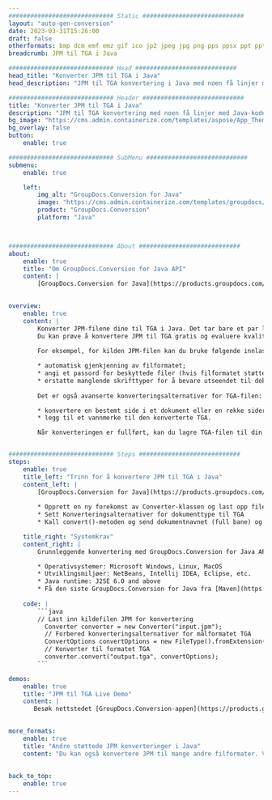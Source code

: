 ```yaml
---
############################# Static ############################
layout: "auto-gen-conversion"
date: 2023-03-31T15:26:00
draft: false
otherformats: bmp dcm emf emz gif ico jp2 jpeg jpg png pps ppsx ppt pptx psb psd svg svgz tga tif tiff webp wmf wmz
breadcrumb: JPM til TGA i Java

############################# Head ############################
head_title: "Konverter JPM til TGA i Java"
head_description: "JPM til TGA konvertering i Java med noen få linjer med kode. Konverter over 160 filformater ved å bruke GroupDocs dokumentkonverterings-API for Java"

############################# Header ############################
title: "Konverter JPM til TGA i Java"
description: "JPM til TGA konvertering med noen få linjer med Java-kode"
bg_image: "https://cms.admin.containerize.com/templates/aspose/App_Themes/V3/images/bg/header1.png"
bg_overlay: false
button:
    enable: true

############################# SubMenu ############################
submenu:
    enable: true

    left:
        img_alt: "GroupDocs.Conversion for Java"
        image: "https://cms.admin.containerize.com/templates/groupdocs/images/product-logos/90x90-noborder/groupdocs-conversion-java.png"
        product: "GroupDocs.Conversion"
        platform: "Java"



############################# About ############################
about:
    enable: true
    title: "Om GroupDocs.Conversion for Java API"
    content: |
        [GroupDocs.Conversion for Java](https://products.groupdocs.com/conversion/java/) er et avansert filformatkonverterings-API for konvertering mellom populære bilde- og dokumentformater som Microsoft Office, OpenDocument, PDF, HTML, e-post, CAD. og mye mer med bare noen få linjer med kode. Den opprinnelige API-en oppdager automatisk formatene til originaldokumentene og tilbyr mange alternativer for å tilpasse de konverterte dokumentene. Sammen med funksjonen til å trekke ut informasjon fra et dokument, støtter den også bufring av konverteringsresultatene til den lokale disken som standard. Imidlertid kan enhver type hurtigbufferlagring støttes ved å implementere de riktige grensesnittene - Amazon S3, Dropbox, Google Drive, Windows Azure, Reddis eller andre.
    

overview:
    enable: true
    content: |
        Konverter JPM-filene dine til TGA i Java. Det tar bare et par linjer med Java-kode på hvilken som helst plattform du ønsker, for eksempel Windows, Linux, macOS.
        Du kan prøve å konvertere JPM til TGA gratis og evaluere kvaliteten på konverteringsresultatene. Sammen med enkle filkonverteringsskript kan du prøve mer sofistikerte alternativer for å laste inn JPM-kildefilen og lagre TGA-utdata. 
        
        For eksempel, for kilden JPM-filen kan du bruke følgende innlastingsalternativer:

        * automatisk gjenkjenning av filformatet;
        * angi et passord for beskyttede filer (hvis filformatet støtter det);
        * erstatte manglende skrifttyper for å bevare utseendet til dokumentet.
        
        Det er også avanserte konverteringsalternativer for TGA-filen:

        * konvertere en bestemt side i et dokument eller en rekke sider;
        * legg til et vannmerke til den konverterte TGA.

        Når konverteringen er fullført, kan du lagre TGA-filen til din lokale filbane eller til tredjepartslagring som FTP, Amazon S3, Google Drive, Dropbox osv. Vær oppmerksom på - for å konvertere JPM til TGA, trenger du ikke å installere tilleggsprogramvare, som MS Office, Open Office, Adobe Acrobat Reader osv.


############################# Steps ############################
steps:
    enable: true
    title_left: "Trinn for å konvertere JPM til TGA i Java"
    content_left: |
        [GroupDocs.Conversion for Java](https://products.groupdocs.com/conversion/java/) lar utviklere enkelt konvertere JPM fil til TGA med noen få linjer med kode.
        
        * Opprett en ny forekomst av Converter-klassen og last opp filen JPM med hele banen
        * Sett Konverteringsalternativer for dokumenttype til TGA
        * Kall convert()-metoden og send dokumentnavnet (full bane) og formatet (TGA) som en parameter

    title_right: "Systemkrav"
    content_right: |
        Grunnleggende konvertering med GroupDocs.Conversion for Java API kan gjøres med bare noen få linjer med kode. APIene våre støttes på alle større plattformer og operativsystemer. Før du utfører koden nedenfor, sørg for at du har følgende forutsetninger installert på systemet ditt.

        * Operativsystemer: Microsoft Windows, Linux, MacOS
        * Utviklingsmiljøer: NetBeans, Intellij IDEA, Eclipse, etc.
        * Java runtime: J2SE 6.0 and above
        * Få den siste GroupDocs.Conversion for Java fra [Maven](https://repository.groupdocs.com/webapp/#/artifacts/browse/tree/General/repo/com/groupdocs/groupdocs-conversion)
         
    code: |
        ```java    
        // Last inn kildefilen JPM for konvertering
          Converter converter = new Converter("input.jpm");
          // Forbered konverteringsalternativer for målformatet TGA
          ConvertOptions convertOptions = new FileType().fromExtension("tga").getConvertOptions();
          // Konverter til formatet TGA
          converter.convert("output.tga", convertOptions);
        ```

demos:
    enable: true
    title: "JPM til TGA Live Demo"
    content: |
       Besøk nettstedet [GroupDocs.Conversion-appen](https://products.groupdocs.app/conversion/family) og prøv konverteringen fra JPM til TGA nå. Den gratis demoen har følgende fordeler
          

more_formats:
    enable: true
    title: "Andre støttede JPM konverteringer i Java"
    content: "Du kan også konvertere JPM til mange andre filformater. Vennligst se listen nedenfor."
       
       
back_to_top:
    enable: true
---
```


